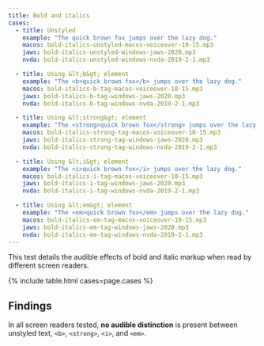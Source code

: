 ```yaml
---
title: Bold and italics
cases:
  - title: Unstyled
    example: "The quick brown fox jumps over the lazy dog."
    macos: bold-italics-unstyled-macos-voiceover-10-15.mp3
    jaws: bold-italics-unstyled-windows-jaws-2020.mp3
    nvda: bold-italics-unstyled-windows-nvda-2019-2-1.mp3

  - title: Using &lt;b&gt; element
    example: "The <b>quick brown fox</b> jumps over the lazy dog."
    macos: bold-italics-b-tag-macos-voiceover-10-15.mp3
    jaws: bold-italics-b-tag-windows-jaws-2020.mp3
    nvda: bold-italics-b-tag-windows-nvda-2019-2-1.mp3

  - title: Using &lt;strong&gt; element
    example: "The <strong>quick brown fox</strong> jumps over the lazy dog."
    macos: bold-italics-strong-tag-macos-voiceover-10-15.mp3
    jaws: bold-italics-strong-tag-windows-jaws-2020.mp3
    nvda: bold-italics-strong-tag-windows-nvda-2019-2-1.mp3

  - title: Using &lt;i&gt; element
    example: "The <i>quick brown fox</i> jumps over the lazy dog."
    macos: bold-italics-i-tag-macos-voiceover-10-15.mp3
    jaws: bold-italics-i-tag-windows-jaws-2020.mp3
    nvda: bold-italics-i-tag-windows-nvda-2019-2-1.mp3

  - title: Using &lt;em&gt; element
    example: "The <em>quick brown fox</em> jumps over the lazy dog."
    macos: bold-italics-em-tag-macos-voiceover-10-15.mp3
    jaws: bold-italics-em-tag-windows-jaws-2020.mp3
    nvda: bold-italics-em-tag-windows-nvda-2019-2-1.mp3
---
```


This test details the audible effects of bold and italic markup when read by different screen readers.

{% include table.html cases=page.cases %}

## Findings

In all screen readers tested, **no audible distinction** is present between unstyled text, `<b>`, `<strong>`, `<i>`, and `<em>`.
